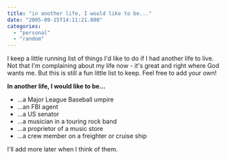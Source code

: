 ```yaml
---
title: "in another life, I would like to be..."
date: "2005-09-15T14:11:21.000"
categories: 
  - "personal"
  - "random"
---
```


I keep a little running list of things I'd like to do if I had another life to live. Not that I'm complaining about my life now - it's great and right where God wants me. But this is still a fun little list to keep. Feel free to add your own!

**In another life, I would like to be...**

- ...a Major League Baseball umpire
- ...an FBI agent
- ...a US senator
- ...a musician in a touring rock band
- ...a proprietor of a music store
- ...a crew member on a freighter or cruise ship

I'll add more later when I think of them.
